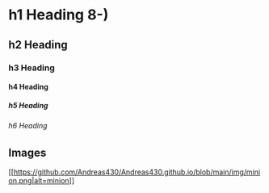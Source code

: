 
# h1 Heading 8-)
## h2 Heading
### h3 Heading
#### h4 Heading
##### h5 Heading
###### h6 Heading

## Images

[[https://github.com/Andreas430/Andreas430.github.io/blob/main/img/minion.png|alt=minion]]
